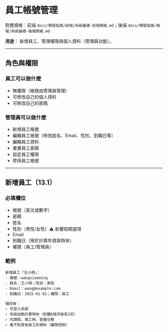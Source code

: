 # 員工帳號管理

對應規格：前端 `docs/開發指南/前端/系統基礎-前端規格.md`；後端 `docs/開發指南/後端/系統基礎-後端規格.md`

**用途：** 新增員工、管理權限與個人資料（管理員功能）。

---

## 角色與權限

### 員工可以做什麼
- 無權限（帳號由管理員管理）
- 可修改自己的個人資料
- 可修改自己的密碼

### 管理員可以做什麼
- 新增員工帳號
- 編輯員工帳號（修改姓名、Email、性別、到職日等）
- 編輯員工資料
- 重置員工密碼
- 設定員工權限
- 停用員工帳號

---

## 新增員工（13.1）

### 必填欄位
- 帳號（英文或數字）
- 密碼
- 姓名
- 性別（男性/女性）⚠️ 影響假期選項
- Email
- 到職日（用於計算年資與特休）
- 權限（員工/管理員）

### 範例
```
新增員工「王小明」：
- 帳號：wangxiaoming
- 姓名：王小明；性別：男性
- Email：wang@example.com
- 到職日：2025-01-01；權限：員工

儲存後：
✓ 可登入系統
✓ 系統自動計算特休（到職6個月後有3天）
✓ 可請假、填工時、查看任務
✓ 看不到其他員工的資料（權限控制）
```
